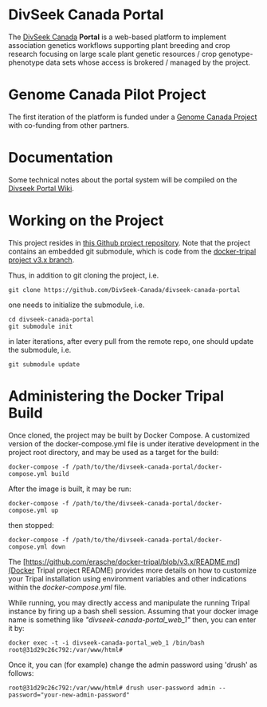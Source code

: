 # DivSeek Canada Portal

The [DivSeek Canada](http://www.divseekcanada.ca)  **Portal** is a web-based platform to implement association genetics workflows supporting plant breeding and crop research focusing on large scale plant genetic resources / crop genotype-phenotype data sets whose access is brokered / managed by the project.

# Genome Canada Pilot Project

The first iteration of the platform is funded under a [Genome Canada Project](https://www.genomecanada.ca/en/divseek-canada-harnessing-genomics-accelerate-crop-improvement-canada) with co-funding from other partners.

# Documentation

Some technical notes about the portal system will be compiled on the [Divseek Portal Wiki](https://github.com/DivSeek-Canada/divseek-canada-portal/wiki).

# Working on the Project

This project resides in [this Github project repository](https://github.com/DivSeek-Canada/divseek-canada-portal).
Note that the project contains an embedded git submodule, which is code from the
[docker-tripal project v3.x branch](https://github.com/erasche/docker-tripal/tree/v3.x).

Thus, in addition to git cloning the project, i.e.

    git clone https://github.com/DivSeek-Canada/divseek-canada-portal 
    
one needs to initialize the submodule, i.e.

    cd divseek-canada-portal
    git submodule init
    
in later iterations, after every pull from the remote repo, one should update the submodule, i.e.

    git submodule update

# Administering the Docker Tripal Build

Once cloned, the project may be built by Docker Compose. A customized version of the docker-compose.yml file
is under iterative development in the project root directory, and may be used as a target for the build:

    docker-compose -f /path/to/the/divseek-canada-portal/docker-compose.yml build

After the image is built, it may be run:

    docker-compose -f /path/to/the/divseek-canada-portal/docker-compose.yml up

then stopped:

    docker-compose -f /path/to/the/divseek-canada-portal/docker-compose.yml down

The [https://github.com/erasche/docker-tripal/blob/v3.x/README.md](Docker Tripal project README) provides
more details on how to customize your Tripal installation using environment variables and other
indications within the _docker-compose.yml_ file.

While running, you may directly access and manipulate the running Tripal instance by firing up a bash shell session.
Assuming that your docker image name is something like _"divseek-canada-portal_web_1"_
then, you can enter it by:

    docker exec -t -i divseek-canada-portal_web_1 /bin/bash
    root@31d29c26c792:/var/www/html#

Once it, you can (for example) change the admin password using 'drush' as follows:

    root@31d29c26c792:/var/www/html# drush user-password admin --password="your-new-admin-password"





 